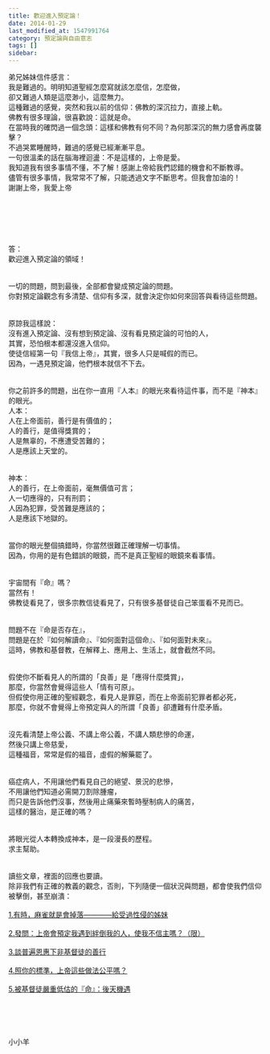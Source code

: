 ```yaml
---
title: 歡迎進入預定論！
date: 2014-01-29
last_modified_at: 1547991764
category: 預定論與自由意志
tags: []
sidebar: 
---
```


<p>弟兄姊妹信件感言：<br/>我是難過的。明明知道聖經怎麼寫就該怎麼信，怎麼做，<br/>卻又難過人類是這麼渺小，這麼無力。  <br/>這種難過的感覺，突然和我以前的信仰：佛教的深沉拉力，直接上軌。<br/>佛教有很多理論，很喜歡說：這就是命。  <br/>在當時我的確閃過一個念頭：這樣和佛教有何不同？為何那深沉的無力感會再度襲擊？ <br/><!--more-->不過哭累睡醒時，難過的感覺已經漸漸平息。<br/>一句很溫柔的話在腦海裡迴盪：不是這樣的，上帝是愛。  <br/>我知道我有很多事情不懂，不了解！感謝上帝給我們認錯的機會和不斷教導。 <br/>儘管有很多事情，我常常不了解，只能透過文字不斷思考。但我會加油的！ <br/>謝謝上帝，我愛上帝 <br/><br/><br/><br/><br/><br/><br/>答：<br/>歡迎進入預定論的領域！<br/> <br/><br/>一切的問題，問到最後，全部都會變成預定論的問題。<br/>你對預定論觀念有多清楚、信仰有多深，就會決定你如何來回答與看待這些問題。<br/> <br/><br/>原諒我這樣說：<br/>沒有進入預定論、沒有想到預定論、沒有看見預定論的可怕的人，<br/>其實，恐怕根本都還沒進入信仰。<br/>使徒信經第一句『我信上帝』，其實，很多人只是喊假的而已。<br/>因為，一遇見預定論，他們根本就信不下去。<br/> <br/><br/>你之前許多的問題，出在你一直用『人本』的眼光來看待這件事，而不是『神本』的眼光。<br/>人本：<br/>人在上帝面前，善行是有價值的；<br/>人的善行，是值得獎賞的；<br/>人是無辜的，不應遭受苦難的；<br/>人是應該上天堂的。<br/> <br/><br/>神本：<br/>人的善行，在上帝面前，毫無價值可言；<br/>人一切應得的，只有刑罰；<br/>人因為犯罪，受苦難是應該的；<br/>人是應該下地獄的。<br/> <br/><br/>當你的眼光整個搞錯時，你當然很難正確理解一切事情。<br/>因為，你用的是有色錯誤的眼鏡，而不是真正聖經的眼鏡來看事情。<br/> <br/><br/>宇宙間有『命』嗎？<br/>當然有！<br/>佛教徒看見了，很多宗教信徒看見了，只有很多基督徒自己笨蛋看不見而已。<br/> <br/><br/>問題不在『命是否存在』，<br/>問題是在於『如何解讀命』、『如何面對這個命』、『如何面對未來』。<br/>這時，佛教和基督教，在解釋上、應用上、生活上，就會截然不同。<br/> <br/> <br/>假使你不斷看見人的所謂的「良善」是「應得什麼獎賞」，<br/>那麼，你當然會覺得這些人「情有可原」。<br/>但假使你用正確的聖經觀念，看見人是罪惡，而在上帝面前犯罪者都必死，<br/>那麼，你就不會覺得上帝預定與人的所謂「良善」卻遭難有什麼矛盾。<br/> <br/> <br/>沒先看清楚上帝公義、不講上帝公義，不講人類悲慘的命運，<br/>然後只講上帝慈愛，<br/>這種福音，常常是假的福音，虛假的解藥罷了。<br/> <br/><br/>癌症病人，不用讓他們看見自己的絕望、景況的悲慘，<br/>不用讓他們知道必需開刀割除腫瘤，<br/>而只是告訴他們沒事，然後用止痛藥來暫時壓制病人的痛苦，<br/>這樣的醫治，是正確的嗎？<br/> <br/> <br/>將眼光從人本轉換成神本，是一段漫長的歷程。<br/>求主幫助。<br/> <br/> <br/>讀些文章，裡面的回應也要讀。<br/>除非我們有正確的教義的觀念，否則，下列隨便一個狀況與問題，都會使我們信仰被擊倒，甚至崩潰：<br/> <br/><a href="/posts/269194036">1.有時，麻雀就是會掉落————給受過性侵的姊妹</a><br/> <br/><a href="/posts/269195268">2.發問：上帝會預定我遇到絆倒我的人，使我不信主嗎？（限）</a><br/> <br/><a href="/posts/269195892">3.談普遍恩惠下非基督徒的善行</a><br/> <br/><a href="/posts/269195652">4.照你的標準，上帝這些做法公平嗎？</a><br/> <br/><a href="/posts/269195340">5.被基督徒嚴重低估的『命』：後天機遇</a><br/> <br/><br/><br/><br/><br/>小小羊<br/><br/><br/><br/><br/>
</p>